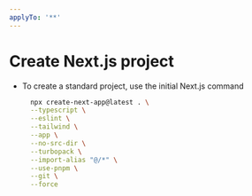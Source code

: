 ```yaml
---
applyTo: '**'
---
```

# Create Next.js project

- To create a standard project, use the initial Next.js command
  
  ```bash
    npx create-next-app@latest . \
    --typescript \
    --eslint \
    --tailwind \
    --app \
    --no-src-dir \
    --turbopack \
    --import-alias "@/*" \
    --use-pnpm \
    --git \
    --force
  ```
